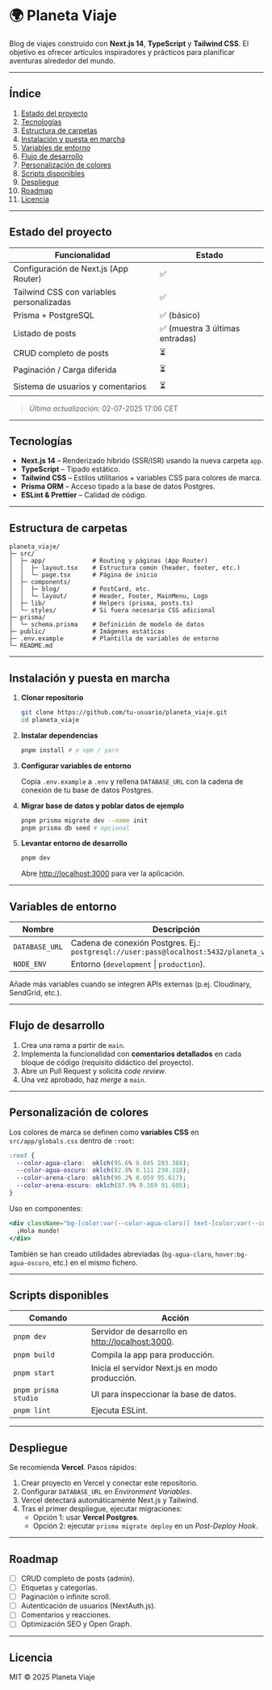 # 🌍 Planeta Viaje

Blog de viajes construido con **Next.js 14**, **TypeScript** y **Tailwind CSS**. El objetivo es ofrecer artículos inspiradores y prácticos para planificar aventuras alrededor del mundo.

---

## Índice

1. [Estado del proyecto](#estado-del-proyecto)
2. [Tecnologías](#tecnologías)
3. [Estructura de carpetas](#estructura-de-carpetas)
4. [Instalación y puesta en marcha](#instalación-y-puesta-en-marcha)
5. [Variables de entorno](#variables-de-entorno)
6. [Flujo de desarrollo](#flujo-de-desarrollo)
7. [Personalización de colores](#personalización-de-colores)
8. [Scripts disponibles](#scripts-disponibles)
9. [Despliegue](#despliegue)
10. [Roadmap](#roadmap)
11. [Licencia](#licencia)

---

## Estado del proyecto

| Funcionalidad | Estado |
| ------------- | ------ |
| Configuración de Next.js (App Router) | ✅ |
| Tailwind CSS con variables personalizadas | ✅ |
| Prisma + PostgreSQL | ✅ (básico) |
| Listado de posts | ✅ (muestra 3 últimas entradas) |
| CRUD completo de posts | ⏳ |
| Paginación / Carga diferida | ⏳ |
| Sistema de usuarios y comentarios | ⏳ |

> _Última actualización_: 02-07-2025 17:06 CET

---

## Tecnologías

- **Next.js 14** – Renderizado híbrido (SSR/ISR) usando la nueva carpeta `app`.
- **TypeScript** – Tipado estático.
- **Tailwind CSS** – Estilos utilitarios + variables CSS para colores de marca.
- **Prisma ORM** – Acceso tipado a la base de datos Postgres.
- **ESLint & Prettier** – Calidad de código.

---

## Estructura de carpetas

```
planeta_viaje/
├─ src/
│  ├─ app/             # Routing y páginas (App Router)
│  │  ├─ layout.tsx    # Estructura común (header, footer, etc.)
│  │  └─ page.tsx      # Página de inicio
│  ├─ components/
│  │  ├─ blog/         # PostCard, etc.
│  │  └─ layout/       # Header, Footer, MainMenu, Logo
│  ├─ lib/             # Helpers (prisma, posts.ts)
│  └─ styles/          # Si fuera necesario CSS adicional
├─ prisma/
│  └─ schema.prisma    # Definición de modelo de datos
├─ public/             # Imágenes estáticas
├─ .env.example        # Plantilla de variables de entorno
└─ README.md
```

---

## Instalación y puesta en marcha

1. **Clonar repositorio**

   ```bash
   git clone https://github.com/tu-usuario/planeta_viaje.git
   cd planeta_viaje
   ```

2. **Instalar dependencias**

   ```bash
   pnpm install # o npm / yarn
   ```

3. **Configurar variables de entorno**

   Copia `.env.example` a `.env` y rellena `DATABASE_URL` con la cadena de conexión de tu base de datos Postgres.

4. **Migrar base de datos y poblar datos de ejemplo**

   ```bash
   pnpm prisma migrate dev --name init
   pnpm prisma db seed # opcional
   ```

5. **Levantar entorno de desarrollo**

   ```bash
   pnpm dev
   ```

   Abre <http://localhost:3000> para ver la aplicación.

---

## Variables de entorno

| Nombre | Descripción |
| ------ | ----------- |
| `DATABASE_URL` | Cadena de conexión Postgres. Ej.: `postgresql://user:pass@localhost:5432/planeta_viaje` |
| `NODE_ENV` | Entorno (`development` \| `production`). |

Añade más variables cuando se integren APIs externas (p.ej. Cloudinary, SendGrid, etc.).

---

## Flujo de desarrollo

1. Crea una rama a partir de `main`.
2. Implementa la funcionalidad con **comentarios detallados** en cada bloque de código (requisito didáctico del proyecto).
3. Abre un Pull Request y solicita _code review_.
4. Una vez aprobado, haz _merge_ a `main`.

---

## Personalización de colores

Los colores de marca se definen como **variables CSS** en `src/app/globals.css` dentro de `:root`:

```css
:root {
  --color-agua-claro:  oklch(95.6% 0.045 203.388);
  --color-agua-oscuro: oklch(82.8% 0.111 230.318);
  --color-arena-claro: oklch(96.2% 0.059 95.617);
  --color-arena-oscuro: oklch(87.9% 0.169 91.605);
}
```

Uso en componentes:

```jsx
<div className="bg-[color:var(--color-agua-claro)] text-[color:var(--color-arena-oscuro)]">
  ¡Hola mundo!
</div>
```

También se han creado utilidades abreviadas (`bg-agua-claro`, `hover:bg-agua-oscuro`, etc.) en el mismo fichero.

---

## Scripts disponibles

| Comando | Acción |
| ------- | ------ |
| `pnpm dev` | Servidor de desarrollo en <http://localhost:3000>. |
| `pnpm build` | Compila la app para producción. |
| `pnpm start` | Inicia el servidor Next.js en modo producción. |
| `pnpm prisma studio` | UI para inspeccionar la base de datos. |
| `pnpm lint` | Ejecuta ESLint. |

---

## Despliegue

Se recomienda **Vercel**. Pasos rápidos:

1. Crear proyecto en Vercel y conectar este repositorio.
2. Configurar `DATABASE_URL` en _Environment Variables_.
3. Vercel detectará automáticamente Next.js y Tailwind.
4. Tras el primer despliegue, ejecutar migraciones:
   - Opción 1: usar **Vercel Postgres**.
   - Opción 2: ejecutar `prisma migrate deploy` en un _Post-Deploy Hook_.

---

## Roadmap

- [ ] CRUD completo de posts (admin).
- [ ] Etiquetas y categorías.
- [ ] Paginación o infinite scroll.
- [ ] Autenticación de usuarios (NextAuth.js).
- [ ] Comentarios y reacciones.
- [ ] Optimización SEO y Open Graph.

---

## Licencia

MIT © 2025 Planeta Viaje

